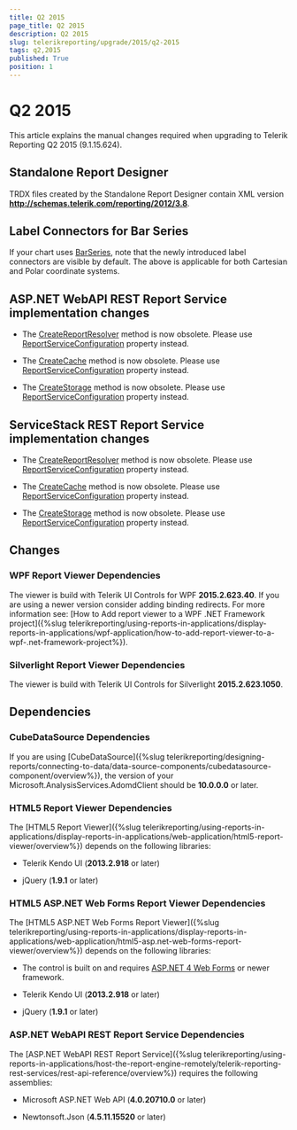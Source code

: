 ```yaml
---
title: Q2 2015
page_title: Q2 2015 
description: Q2 2015
slug: telerikreporting/upgrade/2015/q2-2015
tags: q2,2015
published: True
position: 1
---
```


# Q2 2015

This article explains the manual changes required when upgrading to Telerik Reporting Q2 2015 (9.1.15.624).

## Standalone Report Designer

TRDX files created by the Standalone Report Designer contain XML version __http://schemas.telerik.com/reporting/2012/3.8__. 

## Label Connectors for Bar Series

If your chart uses [BarSeries](/reporting/api/Telerik.Reporting.BarSeries), note that the newly introduced label connectors are visible by default. The above is applicable for both Cartesian and Polar coordinate systems. 

## ASP.NET WebAPI REST Report Service implementation changes

* The [CreateReportResolver](/reporting/api/Telerik.Reporting.Services.WebApi.ReportsControllerBase#Telerik_Reporting_Services_WebApi_ReportsControllerBase_CreateReportResolver) method is now obsolete. Please use  [ReportServiceConfiguration](/reporting/api/Telerik.Reporting.Services.WebApi.ReportsControllerBase#Telerik_Reporting_Services_WebApi_ReportsControllerBase_ReportServiceConfiguration) property instead. 

* The [CreateCache](/reporting/api/Telerik.Reporting.Services.WebApi.ReportsControllerBase#Telerik_Reporting_Services_WebApi_ReportsControllerBase_CreateCache) method is now obsolete. Please use  [ReportServiceConfiguration](/reporting/api/Telerik.Reporting.Services.WebApi.ReportsControllerBase#Telerik_Reporting_Services_WebApi_ReportsControllerBase_ReportServiceConfiguration) property instead. 

* The [CreateStorage](/reporting/api/Telerik.Reporting.Services.WebApi.ReportsControllerBase#Telerik_Reporting_Services_WebApi_ReportsControllerBase_CreateStorage) method is now obsolete. Please use  [ReportServiceConfiguration](/reporting/api/Telerik.Reporting.Services.WebApi.ReportsControllerBase#Telerik_Reporting_Services_WebApi_ReportsControllerBase_ReportServiceConfiguration)  property instead. 

## ServiceStack REST Report Service implementation changes

* The [CreateReportResolver](/reporting/api/Telerik.Reporting.Services.ServiceStack.ReportsHostBase#Telerik_Reporting_Services_ServiceStack_ReportsHostBase_CreateReportResolver) method is now obsolete. Please use [ReportServiceConfiguration](/reporting/api/Telerik.Reporting.Services.ServiceStack.ReportsHostBase#Telerik_Reporting_Services_ServiceStack_ReportsHostBase_ReportServiceConfiguration) property instead. 

* The [CreateCache](/reporting/api/Telerik.Reporting.Services.ServiceStack.ReportsHostBase#Telerik_Reporting_Services_ServiceStack_ReportsHostBase_CreateCache) method is now obsolete. Please use  [ReportServiceConfiguration](/reporting/api/Telerik.Reporting.Services.ServiceStack.ReportsHostBase#Telerik_Reporting_Services_ServiceStack_ReportsHostBase_ReportServiceConfiguration) property instead. 

* The [CreateStorage](/reporting/api/Telerik.Reporting.Services.ServiceStack.ReportsHostBase#Telerik_Reporting_Services_ServiceStack_ReportsHostBase_CreateStorage) method is now obsolete. Please use  [ReportServiceConfiguration](/reporting/api/Telerik.Reporting.Services.ServiceStack.ReportsHostBase#Telerik_Reporting_Services_ServiceStack_ReportsHostBase_ReportServiceConfiguration) property instead. 

## Changes

### WPF Report Viewer Dependencies

The viewer is build with Telerik UI Controls for WPF __2015.2.623.40__. If you are using a newer version consider adding binding redirects. For more information see: [How to Add report viewer to a WPF .NET Framework project]({%slug telerikreporting/using-reports-in-applications/display-reports-in-applications/wpf-application/how-to-add-report-viewer-to-a-wpf-.net-framework-project%}).

### Silverlight Report Viewer Dependencies

The viewer is build with Telerik UI Controls for Silverlight __2015.2.623.1050__. 

## Dependencies

### CubeDataSource Dependencies

If you are using [CubeDataSource]({%slug telerikreporting/designing-reports/connecting-to-data/data-source-components/cubedatasource-component/overview%}), the version of your Microsoft.AnalysisServices.AdomdClient should be __10.0.0.0__ or later. 

### HTML5 Report Viewer Dependencies

The [HTML5 Report Viewer]({%slug telerikreporting/using-reports-in-applications/display-reports-in-applications/web-application/html5-report-viewer/overview%}) depends on the following libraries: 

* Telerik Kendo UI (__2013.2.918__ or later) 

* jQuery (__1.9.1__ or later) 

### HTML5 ASP.NET Web Forms Report Viewer Dependencies

The [HTML5 ASP.NET Web Forms Report Viewer]({%slug telerikreporting/using-reports-in-applications/display-reports-in-applications/web-application/html5-asp.net-web-forms-report-viewer/overview%}) depends on the following libraries: 

* The control is built on and requires [ASP.NET 4 Web Forms](http://www.asp.net/web-forms) or newer framework. 

* Telerik Kendo UI (__2013.2.918__ or later) 

* jQuery (__1.9.1__ or later) 

### ASP.NET WebAPI REST Report Service Dependencies

The [ASP.NET WebAPI REST Report Service]({%slug telerikreporting/using-reports-in-applications/host-the-report-engine-remotely/telerik-reporting-rest-services/rest-api-reference/overview%}) requires the following assemblies: 

* Microsoft ASP.NET Web API (__4.0.20710.0__ or later) 

* Newtonsoft.Json (__4.5.11.15520__ or later)
